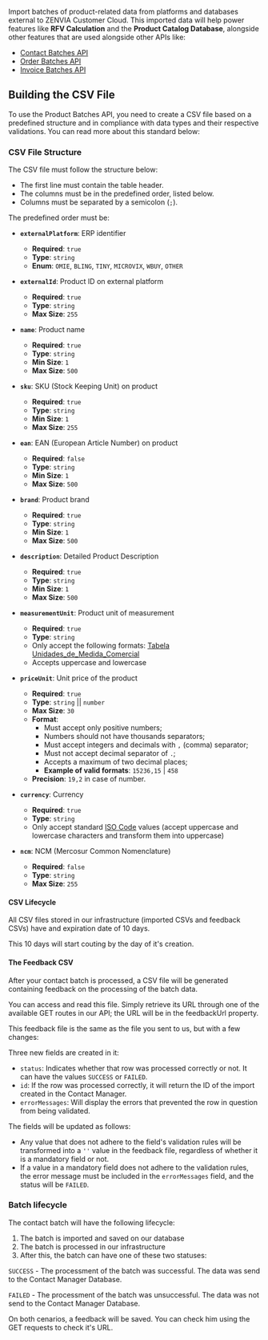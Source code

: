 Import batches of product-related data from platforms and databases external to ZENVIA Customer Cloud. This imported data will help power features like **RFV Calculation** and the **Product Catalog Database**, alongside other features that are used alongside other APIs like:

- [Contact Batches API](#tag/Contact-Batches)
- [Order Batches API](#tag/Order-Batches)
- [Invoice Batches API](#tag/Invoice-Batches)

## Building the CSV File

To use the Product Batches API, you need to create a CSV file based on a predefined structure and in compliance with data types and their respective validations. You can read more about this standard below:

### CSV File Structure

The CSV file must follow the structure below:

- The first line must contain the table header.
- The columns must be in the predefined order, listed below.
- Columns must be separated by a semicolon (`;`).

The predefined order must be:

- **`externalPlatform`**: ERP identifier
  - **Required**: `true`
  - **Type**: `string`
  - **Enum**: `OMIE`, `BLING`, `TINY`, `MICROVIX`, `WBUY`, `OTHER`

- **`externalId`**: Product ID on external platform
  - **Required**: `true`
  - **Type**: `string`
  - **Max Size**: `255`

- **`name`**: Product name
  - **Required**: `true`
  - **Type**: `string`
  - **Min Size**: `1`
  - **Max Size**: `500`

- **`sku`**: SKU (Stock Keeping Unit) on product
  - **Required**: `true`
  - **Type**: `string`
  - **Min Size**: `1`
  - **Max Size**: `255`

- **`ean`**: EAN (European Article Number) on product
  - **Required**: `false`
  - **Type**: `string`
  - **Min Size**: `1`
  - **Max Size**: `500`

- **`brand`**: Product brand
  - **Required**: `true`
  - **Type**: `string`
  - **Min Size**: `1`
  - **Max Size**: `500`

- **`description`**: Detailed Product Description
  - **Required**: `true`
  - **Type**: `string`
  - **Min Size**: `1`
  - **Max Size**: `500`

- **`measurementUnit`**: Product unit of measurement
  - **Required**: `true`
  - **Type**: `string`
  - Only accept the following formats: [Tabela Unidades_de_Medida_Comercial](https://www.nfe.fazenda.gov.br/portal/exibirArquivo.aspx?conteudo=Q6Iyvm6qKsc=)
  - Accepts uppercase and lowercase

- **`priceUnit`**: Unit price of the product
  - **Required**: `true`
  - **Type**: `string` || `number`
  - **Max Size**: `30`
  - **Format**:
    - Must accept only positive numbers;
    - Numbers should not have thousands separators;
    - Must accept integers and decimals with `,` (comma) separator;
    - Must not accept decimal separator of `.`;
    - Accepts a maximum of two decimal places;
    - **Example of valid formats**: `15236,15` | `458`
  - **Precision**: `19,2` in case of number.

- **`currency`**: Currency
  - **Required**: `true`
  - **Type**: `string`
  - Only accept standard [ISO Code](https://www.iban.com/currency-codes) values (accept uppercase and lowercase characters and transform them into uppercase)

- **`ncm`**: NCM (Mercosur Common Nomenclature)
  - **Required**: `false`
  - **Type**: `string`
  - **Max Size**: `255`

#### CSV Lifecycle

All CSV files stored in our infrastructure (imported CSVs and feedback CSVs) have and expiration date of 10 days.

This 10 days will start couting by the day of it's creation.

#### The Feedback CSV

After your contact batch is processed, a CSV file will be generated containing feedback on the processing of the batch data.

You can access and read this file. Simply retrieve its URL through one of the available GET routes in our API; the URL will be in the feedbackUrl property.

This feedback file is the same as the file you sent to us, but with a few changes:

Three new fields are created in it:

- `status`: Indicates whether that row was processed correctly or not. It can have the values `SUCCESS` or `FAILED`.
- `id`: If the row was processed correctly, it will return the ID of the import created in the Contact Manager.
- `errorMessages`: Will display the errors that prevented the row in question from being validated.

The fields will be updated as follows:

- Any value that does not adhere to the field's validation rules will be transformed into a `''` value in the feedback file, regardless of whether it is a mandatory field or not.
- If a value in a mandatory field does not adhere to the validation rules, the error message must be included in the `errorMessages` field, and the status will be `FAILED`.

### Batch lifecycle

The contact batch will have the following lifecycle:

1. The batch is imported and saved on our database
2. The batch is processed in our infrastructure
3. After this, the batch can have one of these two statuses:

`SUCCESS` - The processment of the batch was successful. The data was send to the Contact Manager Database.

`FAILED` - The processment of the batch was unsuccessful. The data was not send to the Contact Manager Database.

On both cenarios, a feedback will be saved. You can check him using the GET requests to check it's URL.
